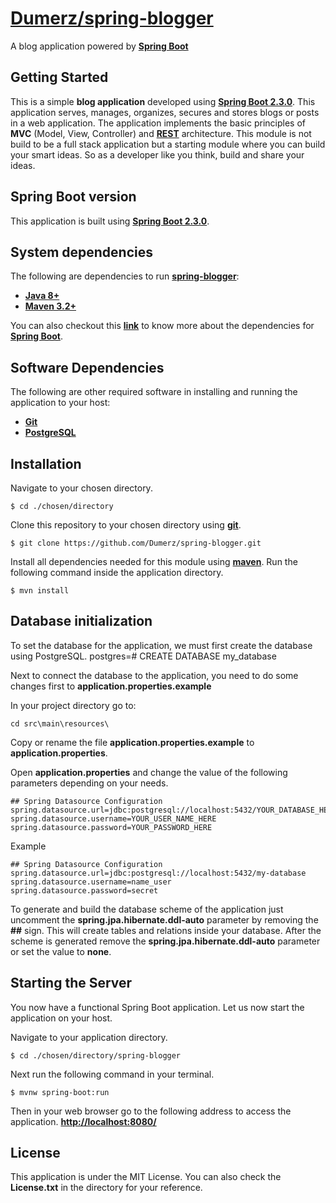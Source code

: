 
# [Dumerz/spring-blogger](https://github.com/Dumerz/spring-blogger)

A blog application powered by [**Spring Boot**](https://spring.io) 


## Getting Started

This is a simple **blog application** developed using [**Spring Boot 2.3.0**](https://spring.io). This application serves, manages, organizes, secures and stores blogs or posts in a web application. The application implements the basic principles of **MVC** (Model, View, Controller) and [**REST**](https://restfulapi.net) architecture. This module is not build to be a full stack application but a starting module where you can build your smart ideas. So as a developer like you think, build and share your ideas. 


## Spring Boot version

This application is built using [**Spring Boot 2.3.0**](https://spring.io).


## System dependencies
The following are dependencies to run [**spring-blogger**](https://github.com/Dumerz/spring-blogger):

* [**Java 8+**](https://git-scm.com/)
* [**Maven 3.2+**](https://maven.apache.org/)

You can also checkout this [**link**](https://docs.spring.io/spring-boot/docs/1.5.21.RELEASE/reference/html/getting-started-system-requirements.html) to know more about the dependencies for [**Spring Boot**](https://spring.io).


## Software Dependencies
The following are other required software in installing and running the application to your host:

 - [**Git**](https://git-scm.com/)
 - [**PostgreSQL**](https://postgresql.org/)


## Installation

Navigate to your chosen directory.

    $ cd ./chosen/directory

Clone this repository to your chosen directory using [**git**](https://git-scm.com/).

    $ git clone https://github.com/Dumerz/spring-blogger.git
    
Install all dependencies needed for this module using [**maven**](https://maven.apache.org/). Run the following command inside the application directory.

    $ mvn install


## Database initialization

To set the database for the application, we must first create the database using PostgreSQL.
    postgres=# CREATE DATABASE my_database

Next to connect the database to the application, you need to do some changes first to **application.properties.example**

In your project directory go to:

    cd src\main\resources\

Copy or rename the file **application.properties.example** to **application.properties**.

Open **application.properties** and change the value of the following parameters depending on your needs.

    ## Spring Datasource Configuration
    spring.datasource.url=jdbc:postgresql://localhost:5432/YOUR_DATABASE_HERE
    spring.datasource.username=YOUR_USER_NAME_HERE
    spring.datasource.password=YOUR_PASSWORD_HERE

Example

    ## Spring Datasource Configuration
    spring.datasource.url=jdbc:postgresql://localhost:5432/my-database
    spring.datasource.username=name_user
    spring.datasource.password=secret

To generate and build the database scheme of the application just uncomment the **spring.jpa.hibernate.ddl-auto** parameter by removing the **##** sign. This will create tables and relations inside your database. After the scheme is generated remove the **spring.jpa.hibernate.ddl-auto** parameter or set the value to **none**.


## Starting the Server

You now have a functional Spring Boot application. Let us now start the application on your host. 

Navigate to your application directory.

    $ cd ./chosen/directory/spring-blogger

Next run the following command in your terminal.

    $ mvnw spring-boot:run

Then in your web browser go to the following address to access the application.
    [**http://localhost:8080/**](http://localhost:8080/)


## License

This application is under the MIT License.
You can also check the **License.txt** in the directory for your reference.